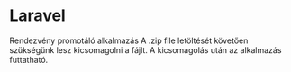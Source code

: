 # Laravel
Rendezvény promotáló alkalmazás
A .zip file letöltését követően szükségünk lesz kicsomagolni a fájlt. A kicsomagolás után az alkalmazás futtatható.
